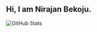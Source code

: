 ##  Hi, I am Nirajan Bekoju.

![GitHub Stats](https://github-readme-stats.vercel.app/api?username=NirajanBekoju&theme=radical)
